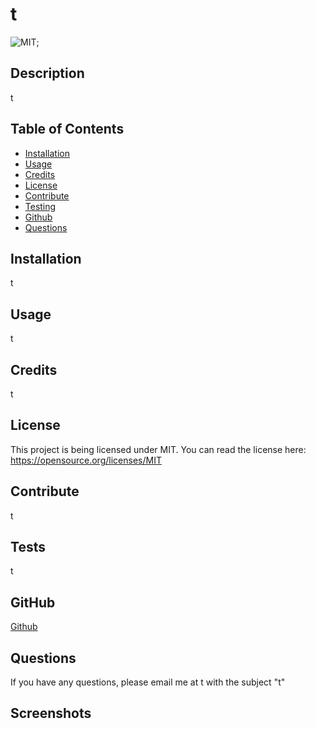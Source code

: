# t  
  ![MIT](https://img.shields.io/apm/l/README?style=flat-square);


## Description 

t
            
## Table of Contents 
            
- [Installation](#installation)
- [Usage](#usage)
- [Credits](#credits)
- [License](#license)
- [Contribute](#contribute)
- [Testing](#tests)
- [Github](#github)
- [Questions](#questions)
            
## Installation
            
t
            
## Usage
            
t
            
## Credits

t
                
## License 
  This project is being licensed under MIT. You can read the license here: https://opensource.org/licenses/MIT
                        
## Contribute

t
            
## Tests
            
t

## GitHub

[Github](https://github.com/t)
            
## Questions
            
If you have any questions, please email me at t with the subject "t"
            
## Screenshots
